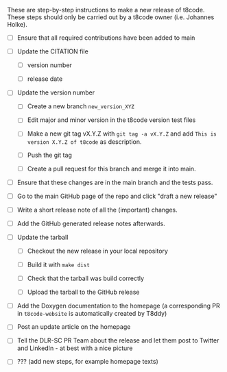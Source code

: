 These are step-by-step instructions to make a new release of t8code.
These steps should only be carried out by a t8code owner (i.e. Johannes Holke).

- [ ] Ensure that all required contributions have been added to main

- [ ] Update the CITATION file

  - [ ] version number

  - [ ] release date

- [ ] Update the version number

  - [ ] Create a new branch `new_version_XYZ`

  - [ ] Edit major and minor version in the t8code version test files

  - [ ] Make a new git tag vX.Y.Z with `git tag -a vX.Y.Z` and add `This is version X.Y.Z of t8code` as description. 

  - [ ] Push the git tag

  - [ ] Create a pull request for this branch and merge it into main.

- [ ] Ensure that these changes are in the main branch and the tests pass.

- [ ] Go to the main GitHub page of the repo and click "draft a new release"

- [ ] Write a short release note of all the (important) changes.

- [ ] Add the GitHub generated release notes afterwards.

- [ ] Update the tarball

  - [ ] Checkout the new release in your local repository

  - [ ] Build it with `make dist`

  - [ ] Check that the tarball was build correctly

  - [ ] Upload the tarball to the GitHub release

- [ ] Add the Doxygen documentation to the homepage (a corresponding PR in `t8code-website` is automatically created by T8ddy)

- [ ] Post an update article on the homepage

- [ ] Tell the DLR-SC PR Team about the release and let them post to Twitter and LinkedIn - at best with a nice picture

- [ ] ??? (add new steps, for example homepage texts)
